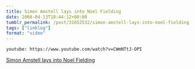```yaml
---
title: Simon Amstell lays into Noel Fielding
date: 2008-04-13T18:44:12+00:00
tumblr_permalink: /post/31652532/simon-amstell-lays-into-noel-fielding
tags: ["linklog"]
format: "video"
---
```


`youtube: https://www.youtube.com/watch?v=CWmNTtJ-OPI`

[Simon Amstell lays into Noel Fielding][1]

[1]: https://www.youtube.com/watch?v=CWmNTtJ-OPI
